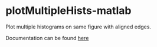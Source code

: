 # plotMultipleHists-matlab

Plot multiple histograms on same figure with aligned edges. 

Documentation can be found [here](https://tulimid1.github.io/plotMultipleHists-matlab/)
